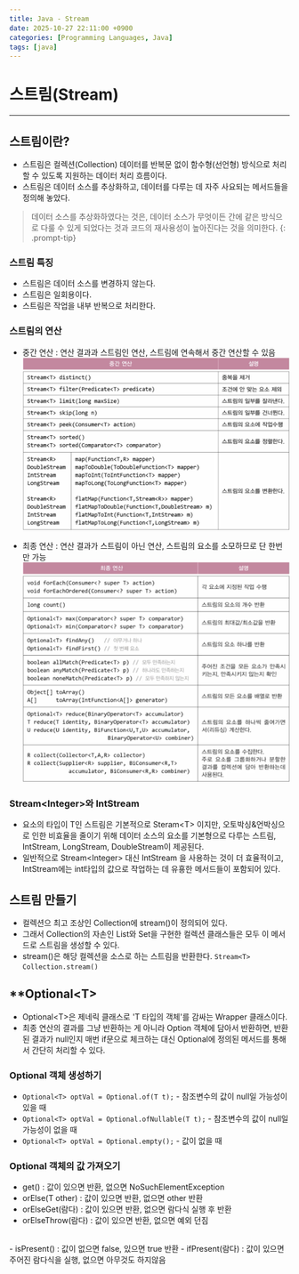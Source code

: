```yaml
---
title: Java - Stream
date: 2025-10-27 22:11:00 +0900
categories: [Programming Languages, Java]
tags: [java]
---
```


# 스트림(Stream)
---
## **스트림이란?**
- 스트림은 컬렉션(Collection) 데이터를 반복문 없이 함수형(선언형) 방식으로 처리할 수 있도록 지원하는 데이터 처리 흐름이다.
- 스트림은 데이터 소스를 추상화하고, 데이터를 다루는 데 자주 사요되는 메서드들을 정의해 놓았다.

> 데이터 소스를 추상화하였다는 것은, 데이터 소스가 무엇이든 간에 같은 방식으로 다룰 수 있게 되었다는 것과 코드의 재사용성이 높아진다는 것을 의미한다.
{: .prompt-tip}

### 스트림 특징
- 스트림은 데이터 소스를 변경하지 않는다.
- 스트림은 일회용이다.
- 스트림은 작업을 내부 반복으로 처리한다.

### 스트림의 연산
- 중간 연산 : 연산 결과과 스트림인 연산, 스트림에 연속해서 중간 연산할 수 있음  
  ![](/assets/img/posts/스트림1.png)

- 최종 연산 : 연산 결과가 스트림이 아닌 연산, 스트림의 요소를 소모하므로 단 한번만 가능  
  ![](/assets/img/posts/스트림2.png)

### Stream&lt;Integer&gt;와 IntStream
- 요소의 타입이 T인 스트림은 기본적으로 Steram&lt;T&gt; 이지만, 오토박싱&언박싱으로 인한 비효율을 줄이기 위해 데이터 소스의 요소를 기본형으로 다루는 스트림, IntStream, LongStream, DoubleStream이 제공된다.
- 일반적으로 Stream&lt;Integer&gt; 대신 IntStream 을 사용하는 것이 더 효율적이고, IntStream에는 int타입의 값으로 작업하는 데 유횽한 메서드들이 포함되어 있다.

## **스트림 만들기**
- 컬렉션으 최고 조상인 Collection에 stream()이 정의되어 있다.
- 그래서 Collection의 자손인 List와 Set을 구현한 컬렉션 클래스들은 모두 이 메서드로 스트림을 생성할 수 있다.
- stream()은 해당 컬렉션을 소스로 하는 스트림을 반환한다.
  `Stream<T> Collection.stream()`

## **Optional&lt;T&gt;
- Optional&lt;T&gt;은 제네릭 클래스로 'T 타입의 객체'를 감싸는 Wrapper 클래스이다.
- 최종 연산의 결과를 그냥 반환하는 게 아니라 Option 객체에 담아서 반환하면, 반환된 결과가 null인지 매번 if문으로 체크하는 대신 Optional에 정의된 메서드를 통해서 간단히 처리할 수 있다.

### Optional 객체 생성하기
- `Optional<T> optVal = Optional.of(T t);` - 참조변수의 값이 null일 가능성이 있을 때
- `Optional<T> optVal = Optional.ofNullable(T t);` - 참조변수의 값이 null일 가능성이 없을 때
- `Optional<T> optVal = Optional.empty();` - 값이 없을 때

### Optional 객체의 값 가져오기
- get() : 값이 있으면 반환, 없으면 NoSuchElementException
- orElse(T other) : 값이 있으면 반환, 없으면 other 반환
- orElseGet(람다) : 값이 있으면 반환, 없으면 람다식 실행 후 반환
- orElseThrow(람다) : 값이 있으면 반환, 없으면 예외 던짐

<br>
- isPresent() : 값이 없으면 false, 있으면 true 반환
- ifPresent(람다) : 값이 있으면 주어진 람다식을 실행, 없으면 아무것도 하지않음

